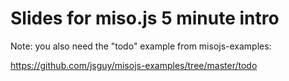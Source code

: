 # Slides for miso.js 5 minute intro

Note: you also need the "todo" example from misojs-examples:

https://github.com/jsguy/misojs-examples/tree/master/todo